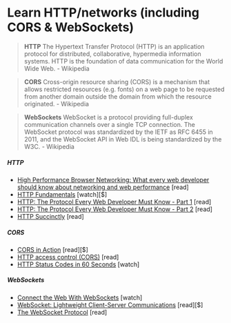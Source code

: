 # Learn HTTP/networks (including CORS & WebSockets)

> **HTTP** The Hypertext Transfer Protocol (HTTP) is an application protocol for distributed, collaborative, hypermedia information systems. HTTP is the foundation of data communication for the World Wide Web. - Wikipedia

> **CORS** Cross-origin resource sharing (CORS) is a mechanism that allows restricted resources (e.g. fonts) on a web page to be requested from another domain outside the domain from which the resource originated. - Wikipedia
  
>**WebSockets** WebSocket is a protocol providing full-duplex communication channels over a single TCP connection. The WebSocket protocol was standardized by the IETF as RFC 6455 in 2011, and the WebSocket API in Web IDL is being standardized by the W3C. - Wikipedia

##### HTTP

* [High Performance Browser Networking: What every web developer should know about networking and web performance](http://chimera.labs.oreilly.com/books/1230000000545/index.html) [read]
* [HTTP Fundamentals](http://www.pluralsight.com/courses/xhttp-fund) [watch][$]
* [HTTP: The Protocol Every Web Developer Must Know - Part 1](http://code.tutsplus.com/tutorials/http-the-protocol-every-web-developer-must-know-part-1--net-31177) [read]
* [HTTP: The Protocol Every Web Developer Must Know - Part 2](http://code.tutsplus.com/tutorials/http-the-protocol-every-web-developer-must-know-part-2--net-31155) [read]
* [HTTP Succinctly](http://code.tutsplus.com/series/http-succinctly--net-33683) [read]

##### CORS

* [CORS in Action](https://www.manning.com/books/cors-in-action) [read][$]
* [HTTP access control (CORS)](https://developer.mozilla.org/en-US/docs/Web/HTTP/Access_control_CORS) [read]
* [HTTP Status Codes in 60 Seconds](http://webdesign.tutsplus.com/tutorials/http-status-codes-in-60-seconds--cms-24317) [watch]

##### WebSockets

* [Connect the Web With WebSockets](https://code.tutsplus.com/courses/connect-the-web-with-websockets) [watch]
* [WebSocket: Lightweight Client-Server Communications](http://www.amazon.com/WebSocket-Client-Server-Communications-Andrew-Lombardi/dp/1449369278/ref=sr_1_1) [read][$]
* [The WebSocket Protocol](https://tools.ietf.org/html/rfc6455) [read]
